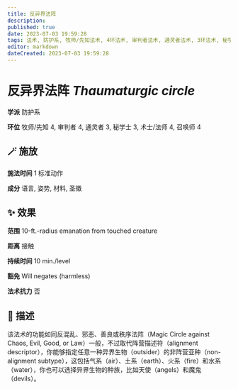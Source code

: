 ```yaml
---
title: 反异界法阵
description: 
published: true
date: 2023-07-03 19:59:28
tags: 法术, 防护系, 牧师/先知法术, 4环法术, 审判者法术, 通灵者法术, 3环法术, 秘学士法术, 术士/法师法术, 召唤师法术
editor: markdown
dateCreated: 2023-07-03 19:59:28
---
```


# **反异界法阵** *Thaumaturgic circle*

**学派** 防护系 

**环位** 牧师/先知 4, 审判者 4, 通灵者 3, 秘学士 3, 术士/法师 4, 召唤师 4

## 🪄 施放

**施法时间** 1 标准动作

**成分** 语言, 姿势, 材料, 圣徽

## ✨ 效果  

**范围** 10-ft.-radius emanation from touched creature

**距离** 接触  

**持续时间** 10 min./level 

**豁免** Will negates (harmless)

**法术抗力** 否

## 📖 描述

该法术的功能如同反混乱、邪恶、善良或秩序法阵（Magic Circle against Chaos, Evil, Good, or Law）一般，不过取代阵营描述符（alignment descriptor），你能够指定任意一种异界生物（outsider）的非阵营亚种（non-alignment subtype），这包括气系（air）、土系（earth）、火系（fire）和水系（water），你也可以选择异界生物的种族，比如天使（angels）和魔鬼（devils）。
    